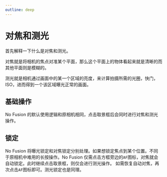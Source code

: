 ```yaml
---
outline: deep
---
```


# 对焦和测光
首先解释一下什么是对焦和测光。

对焦就是将相机的焦点对准某个平面，那么这个平面上的物体看起来就是清晰的而其他平面则是模糊的。

测光就是相机通过画面中的某一个区域的亮度，来计算拍摄所需的光圈，快门，ISO，进而得到一个该区域曝光正常的画面。



## 基础操作
No Fusion 的默认使用逻辑和原相机相同，点击取景框后会同时进行对焦和测光操作。
## 锁定
No Fusion 将曝光锁定和对焦锁定分别处理。如果想锁定焦点到某个位置。不同于原相机中难用的长按操作。No Fusion 仅需点击方框旁边的`AF`图标，对焦就会自动锁定。此时继续点击取景框，则仅会进行测光操作。
如需恢复自动对焦，再次点击`AF`图标即可。测光锁定也是同理。